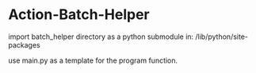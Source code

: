 # Action-Batch-Helper
 
import batch_helper directory as a python submodule in:
    /lib/python/site-packages

use main.py as a template for the program function.
